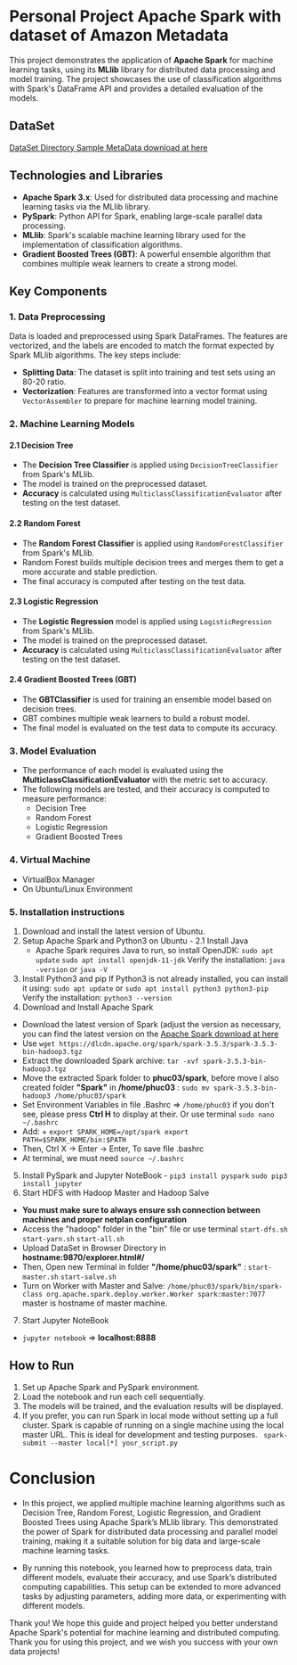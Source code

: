 
# Personal Project Apache Spark with dataset of Amazon Metadata

This project demonstrates the application of **Apache Spark** for machine learning tasks, using its **MLlib** library for distributed data processing and model training. The project showcases the use of classification algorithms with Spark's DataFrame API and provides a detailed evaluation of the models.

## DataSet
[DataSet Directory Sample MetaData download at here](https://nijianmo.github.io/amazon/index.html)


## Technologies and Libraries

- **Apache Spark 3.x**: Used for distributed data processing and machine learning tasks via the MLlib library.
- **PySpark**: Python API for Spark, enabling large-scale parallel data processing.
- **MLlib**: Spark's scalable machine learning library used for the implementation of classification algorithms.
- **Gradient Boosted Trees (GBT)**: A powerful ensemble algorithm that combines multiple weak learners to create a strong model.

## Key Components

### 1. Data Preprocessing
Data is loaded and preprocessed using Spark DataFrames. The features are vectorized, and the labels are encoded to match the format expected by Spark MLlib algorithms. The key steps include:
- **Splitting Data**: The dataset is split into training and test sets using an 80-20 ratio.
- **Vectorization**: Features are transformed into a vector format using `VectorAssembler` to prepare for machine learning model training.

### 2. Machine Learning Models

#### 2.1 Decision Tree
- The **Decision Tree Classifier** is applied using `DecisionTreeClassifier` from Spark's MLlib.
- The model is trained on the preprocessed dataset.
- **Accuracy** is calculated using `MulticlassClassificationEvaluator` after testing on the test dataset.

#### 2.2 Random Forest
- The **Random Forest Classifier** is applied using `RandomForestClassifier` from Spark's MLlib.
- Random Forest builds multiple decision trees and merges them to get a more accurate and stable prediction.
- The final accuracy is computed after testing on the test data.

#### 2.3 Logistic Regression
- The **Logistic Regression** model is applied using `LogisticRegression` from Spark's MLlib.
- The model is trained on the preprocessed dataset.
- **Accuracy** is calculated using `MulticlassClassificationEvaluator` after testing on the test dataset.

#### 2.4 Gradient Boosted Trees (GBT)
- The **GBTClassifier** is used for training an ensemble model based on decision trees.
- GBT combines multiple weak learners to build a robust model.
- The final model is evaluated on the test data to compute its accuracy.

### 3. Model Evaluation
- The performance of each model is evaluated using the **MulticlassClassificationEvaluator** with the metric set to accuracy.
- The following models are tested, and their accuracy is computed to measure performance:
  - Decision Tree
  - Random Forest
  - Logistic Regression
  - Gradient Boosted Trees

### 4. Virtual Machine
  - VirtualBox Manager
  - On Ubuntu/Linux Environment
  
### 5. Installation instructions
  1. Download and install the latest version of Ubuntu.
  2. Setup Apache Spark and Python3 on Ubuntu
    - 2.1 Install Java 
      + Apache Spark requires Java to run, so install OpenJDK:
        `sudo apt update`
        `sudo apt install openjdk-11-jdk`
    Verify the installation: `java -version` or `java -V`
  3. Install Python3 and pip
    If Python3 is not already installed, you can install it using:  `sudo apt update` or `sudo apt install python3 python3-pip`
    Verify the installation: `python3 --version`
  4. Download and Install Apache Spark
  - Download the latest version of Spark (adjust the version as necessary, you can find the latest version on the [Apache Spark download at here](https://dlcdn.apache.org/spark/spark-3.5.3/spark-3.5.3-bin-hadoop3.tgz)
  - Use `wget https://dlcdn.apache.org/spark/spark-3.5.3/spark-3.5.3-bin-hadoop3.tgz`
  - Extract the downloaded Spark archive: `tar -xvf spark-3.5.3-bin-hadoop3.tgz`
  - Move the extracted Spark folder to **phuc03/spark**, before move I also created folder **"Spark"** in **/home/phuc03** : `sudo mv spark-3.5.3-bin-hadoop3 /home/phuc03/spark`
  - Set Environment Variables in file .Bashrc => `/home/phuc03` if you don't see, please press **Ctrl H** to display at their. Or use terminal `sudo nano ~/.bashrc`
  - Add:
        + `export SPARK_HOME=/opt/spark
        export PATH=$SPARK_HOME/bin:$PATH`
  - Then, Ctrl X -> Enter -> Enter, To save file .bashrc
  - At terminal, we must need `source ~/.bashrc `
  5. Install PySpark and Jupyter NoteBook
    - `pip3 install pyspark`
    `sudo pip3 install jupyter`
  6. Start HDFS with Hadoop Master and Hadoop Salve
  - **You must make sure to always ensure ssh connection between machines and proper netplan configuration**
  - Access the "hadoop" folder in the "bin" file or use terminal `start-dfs.sh` `start-yarn.sh` `start-all.sh`
  - Upload DataSet in Browser Directory in **hostname:9870/explorer.html#/**
  - Then, Open new Terminal in folder **"/home/phuc03/spark"** : `start-master.sh` `start-salve.sh`
  - Turn on Worker with Master and Salve: `/home/phuc03/spark/bin/spark-class org.apache.spark.deploy.worker.Worker spark:master:7077` master is hostname of master machine.
  7. Start Jupyter NoteBook
  - `jupyter notebook` => **localhost:8888**

## How to Run
1. Set up Apache Spark and PySpark environment.
2. Load the notebook and run each cell sequentially.
3. The models will be trained, and the evaluation results will be displayed.
4. If you prefer, you can run Spark in local mode without setting up a full cluster. Spark is capable of running on a single machine using the local master URL. This is ideal for development and testing purposes.
   ` spark-submit --master local[*] your_script.py`
# Conclusion
  - In this project, we applied multiple machine learning algorithms such as Decision Tree, Random Forest, Logistic Regression, and Gradient Boosted Trees using Apache Spark’s MLlib library. This demonstrated the power of Spark for distributed data processing and parallel model training, making it a suitable solution for big data and large-scale machine learning tasks.

- By running this notebook, you learned how to preprocess data, train different models, evaluate their accuracy, and use Spark’s distributed computing capabilities. This setup can be extended to more advanced tasks by adjusting parameters, adding more data, or experimenting with different models.

Thank you!
We hope this guide and project helped you better understand Apache Spark's potential for machine learning and distributed computing. Thank you for using this project, and we wish you success with your own data projects!
